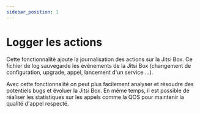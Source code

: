 ```yaml
---
sidebar_position: 1
---
```


# Logger les actions

Cette fonctionnalité ajoute la journalisation des actions sur la Jitsi Box. Ce fichier de log sauvegarde les évènements de la Jitsi Box (changement de configuration, upgrade, appel, lancement d'un service ...).

Avec cette fonctionnalité on peut plus facilement analyser et résoudre des potentiels bugs et évoluer la Jitsi Box. En même temps, il est possible de réaliser les statistiques sur les appels comme la QOS pour maintenir la qualité d'appel respecté.

